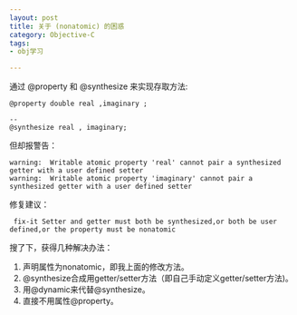 ```yaml
---
layout: post
title: 关于 (nonatomic) 的困惑
category: Objective-C
tags:
- obj学习

---
```



通过 @property 和 @synthesize 来实现存取方法:

	@property double real ,imaginary ;
	
	--
	@synthesize real , imaginary;

但却报警告：

	warning:  Writable atomic property 'real' cannot pair a synthesized getter with a user defined setter
	warning:  Writable atomic property 'imaginary' cannot pair a synthesized getter with a user defined setter
	
修复建议：

	 fix-it Setter and getter must both be synthesized,or both be user defined,or the property must be nonatomic
	
	
搜了下，获得几种解决办法：

1. 声明属性为nonatomic，即我上面的修改方法。
2. @synthesize合成用getter/setter方法（即自己手动定义getter/setter方法)。
3. 用@dynamic来代替@synthesize。
4. 直接不用属性@property。